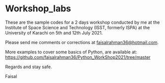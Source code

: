 # Workshop_labs
These are the sample codes for a 2 days workshop conducted by me at the Institute of Space Science and Technology (ISST, formerly ISPA) at the University of Karachi on 5th and 12th July 2021.

Please send me comments or corrections at faisalrahman36@hotmail.com.

More examples to cover some basics of Python, are available at: https://github.com/faisalrahman36/Python_WorkShop2021/tree/master

Regards and stay safe.

Faisal
